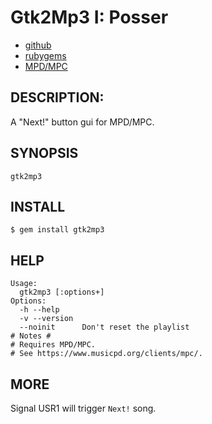 # Gtk2Mp3 I: Posser

* [github](https://www.github.com/carlosjhr64/gtk2mp3)
* [rubygems](https://rubygems.org/gems/gtk2mp3)
* [MPD/MPC](https://www.musicpd.org/)

## DESCRIPTION:

A "Next!" button gui for MPD/MPC.

## SYNOPSIS

    gtk2mp3

## INSTALL

    $ gem install gtk2mp3

## HELP

    Usage:
      gtk2mp3 [:options+]
    Options:
      -h --help
      -v --version
      --noinit    	Don't reset the playlist
    # Notes #
    # Requires MPD/MPC.
    # See https://www.musicpd.org/clients/mpc/.

## MORE

Signal USR1 will trigger `Next!` song.
